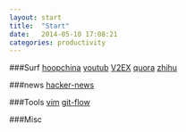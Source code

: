 ```yaml
---
layout: start
title:  "Start"
date:   2014-05-10 17:08:21
categories: productivity
---
```


###Surf
[hoopchina](http://hoopchina.com)
[youtub](http://www.youtube.com)
[V2EX](https://www.v2ex.com)
[quora](http://www.quora.com)
[zhihu](http://www.zhihu.com)

###news
[hacker-news](https://news.ycombinator.com/)

###Tools
[vim](http://www.vim.org/)
[git-flow](http://nvie.com/posts/a-successful-git-branching-model/)

###Misc
